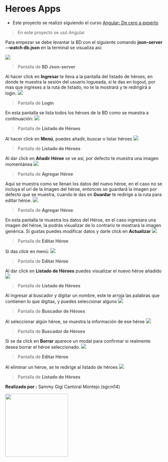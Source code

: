 Heroes Apps
=============
- Este proyecto se realizó siguiendo el curso [Angular: De cero a experto](https://www.udemy.com/course/angular-fernando-herrera/# "Angular: De cero a experto") 
> En este proyecto se usó Angular

Para empezar se debe levantar la BD con el siguiente comando **json-server --watch db.json** en la terminal se visualiza asi:

![](https://raw.githubusercontent.com/sgcm14/heroes-app/main/doc/db-json.png)
> Pantalla de **BD Json-server**

Al hacer click en **Ingresar** te lleva a la pantalla del listado de héroes, en donde te muestra la sesión del usuario logueada, si le das en logout, por mas que ingreses a la ruta de listado, no te la mostrará y te redirigirá a login.
![](https://raw.githubusercontent.com/sgcm14/heroes-app/main/doc/imagen01.png)
> Pantalla de **Login**

En esta pantalla se lista todos los héroes de la BD como se muestra a continuación:
![](https://raw.githubusercontent.com/sgcm14/heroes-app/main/doc/imagen02.png)
> Pantalla de **Listado de Héroes**

Al hacer click en **Menú**, puedes añadir, buscar o listar héroes
![](https://raw.githubusercontent.com/sgcm14/heroes-app/main/doc/imagen03.png)
> Pantalla de **Listado de Héroes**

Al dar click en  **Añadir Héroe** se ve así, por defecto te muestra una imagen momentánea
![](https://raw.githubusercontent.com/sgcm14/heroes-app/main/doc/imagen04.png)
> Pantalla de **Agregar Héroe**

Aquí se muestra como se llenan los datos del nuevo héroe, en el caso no se incluya el url de la imagen del héroe, entonces se guardará la imagen por defecto que se muestra, cuando le das en **Guardar** te redirige a la ruta para editar héroe.
![](https://raw.githubusercontent.com/sgcm14/heroes-app/main/doc/imagen05.png)
> Pantalla de **Agregar Héroe**

En esta pantalla te muestra los datos del Héroe, en el caso ingresara una imagen del héroe, la podrás visualizar de lo contrario te mostrará la imagen genérica. Si gustas puedes modificar datos y darle click en **Actualizar**
![](https://raw.githubusercontent.com/sgcm14/heroes-app/main/doc/imagen06.png)
> Pantalla de **Editar Héroe**

Si das click en menú:
![](https://raw.githubusercontent.com/sgcm14/heroes-app/main/doc/imagen07.png)
> Pantalla de **Editar Héroe**

Al dar click en **Listado de Héroes** puedes visualizar el nuevo héroe añadido
![](https://raw.githubusercontent.com/sgcm14/heroes-app/main/doc/imagen08.png)
> Pantalla de **Listado de Héroes**

Al ingresar al buscador y digitar un nombre, este te arroja las palabras que contienen lo que digitas, y puedes seleccionar alguno 
![](https://raw.githubusercontent.com/sgcm14/heroes-app/main/doc/imagen09.png)
> Pantalla de **Buscador de Héroes**

Al seleccionar algún héroe, se muestra la información de ese héroe
![](https://raw.githubusercontent.com/sgcm14/heroes-app/main/doc/imagen10.png)
> Pantalla de **Buscador de Héroes**

Si se da click en **Borrar** aparece un modal para confirmar si realmente desea borrar el héroe seleccionado.
![](https://raw.githubusercontent.com/sgcm14/heroes-app/main/doc/imagen11.png)
> Pantalla de **Editar Héroe**

Al eliminar un héroe, se te redirige al listado de héroes
![](https://raw.githubusercontent.com/sgcm14/heroes-app/main/doc/imagen12.png)
> Pantalla de **Listado de Héroes**

**Realizado por :** Sammy Gigi Cantoral Montejo (sgcm14)

<img src ="https://raw.githubusercontent.com/sgcm14/sgcm14/main/sammy.jpg" width="200">
